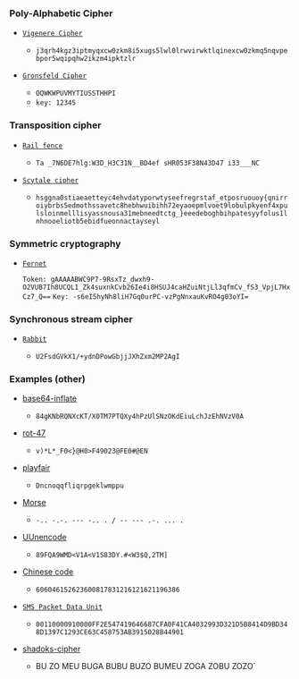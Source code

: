 ### Poly-Alphabetic Cipher

- [`Vigenere Cipher`](https://www.dcode.fr/vigenere-cipher)

  - `j3qrh4kgz3iptmyqxcw0zkm8i5xugs5lwl0lrwvirwktlqinexcw0zkmq5nqvpebpor5wqipqhw2ikzm4ipktzlr`

- [`Gronsfeld Cipher`](https://www.dcode.fr/gronsfeld-cipher)
  - `OQWKWPUVMYTIUSSTHHPI`
  - `key: 12345`

### Transposition cipher

- [`Rail fence`](https://www.dcode.fr/rail-fence-cipher)
  - `Ta _7N6DE7hlg:W3D_H3C31N__BD4ef sHR053F38N43D47 i33___NC`
 
- [`Scytale cipher`](https://www.dcode.fr/scytale-cipher)

  - `hsggna0stiaeaetteyc4ehvdatyporwtyseefregrstaf_etposruouoy{qnirroiybrbs5edmothssavetc8hebhwuibihh72eyaoepmlvoet9lobulpkyenf4xpulsloinmelllisyassnousa31mebneedtctg_}eeedeboghbihpatesyyfolus1lnhnooeliotb5ebidfueonnactayseyl`

### Symmetric cryptography

- [`Fernet`](https://asecuritysite.com/encryption/ferdecode)

  `Token: gAAAAABWC9P7-9RsxTz_dwxh9-O2VUB7Ih8UCQL1_Zk4suxnkCvb26Ie4i8HSUJ4caHZuiNtjLl3qfmCv_fS3_VpjL7HxCz7_Q==`
  `Key: -s6eI5hyNh8liH7Gq0urPC-vzPgNnxauKvRO4g03oYI=`

### Synchronous stream cipher

- [`Rabbit`](<https://en.wikipedia.org/wiki/Rabbit_(cipher)>)

  - `U2FsdGVkX1/+ydnDPowGbjjJXhZxm2MP2AgI`

### Examples (other)

- [base64-inflate](https://jgraph.github.io/drawio-tools/tools/convert.html)
  - `84gKNbRQNXcKT/X0TM7PTQXy4hPzUlSNzOKdEiuLchJzEhNVzV0A`

- [rot-47](https://www.dcode.fr/rot-47-cipher)
  - `v)*L*_F0<}@H0>F49023@FE0#@EN`
    
- [playfair](https://www.boxentriq.com/code-breaking/playfair-cipher)
  - `Dncnoqqfliqrpgeklwmppu`

- [Morse](https://www.dcode.fr/morse-code)
  - `-.. -.-. --- -.. . / -- --- .-. ... .`
 
- [UUnencode](https://www.dcode.fr/uu-encoding)
  - `89FQA9WMD<V1A<V1S83DY.#<W3$Q,2TM]`
 
- [Chinese code](http://code.mcdvisa.com/)
  - `606046152623600817831216121621196386`

- [`SMS Packet Data Unit`](https://www.diafaan.com/sms-tutorials/gsm-modem-tutorial/online-sms-pdu-decoder/)
  - `00110000910000FF2E547419646687CFA0F41CA4032993D321D5B8414D9BD348D1397C1293CE63C458753AB3915028B44901`

- [shadoks-cipher](https://www.dcode.fr/shadoks-numeral-system)
  - BU ZO MEU BUGA BUBU BUZO BUMEU ZOGA ZOBU ZOZO`
